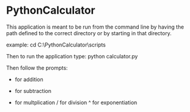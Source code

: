 # PythonCalculator
This application is meant to be run from the command line by having the path defined to the correct directory or by starting in that directory. 

example: cd C:\PythonCalculator\scripts

Then to run the application type: python calculator.py

Then follow the prompts:

+ for addition
- for subtraction
* for multplication
/ for division
^ for exponentiation
